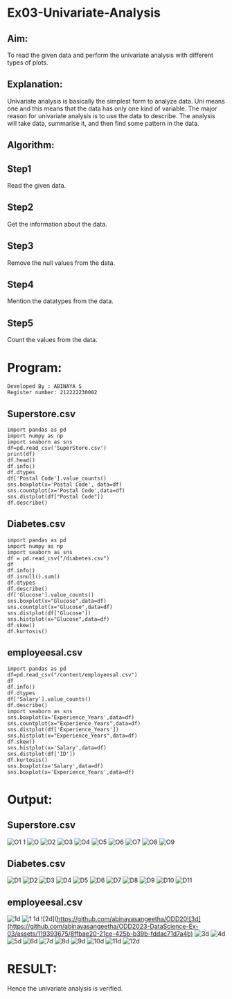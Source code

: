 # Ex03-Univariate-Analysis
## Aim:
To read the given data and perform the univariate analysis with different types of plots.

## Explanation:
Univariate analysis is basically the simplest form to analyze data. Uni means one and this means that the data has only one kind of variable. The major reason for univariate analysis is to use the data to describe. The analysis will take data, summarise it, and then find some pattern in the data.

## Algorithm:
## Step1
Read the given data.

## Step2
Get the information about the data.

## Step3
Remove the null values from the data.

## Step4
Mention the datatypes from the data.

## Step5
Count the values from the data.
#  Program:
```
Developed By : ABINAYA S
Register number: 212222230002
```
## Superstore.csv
```
import pandas as pd
import numpy as np
import seaborn as sns
df=pd.read_csv('SuperStore.csv')
print(df)
df.head()
df.info()
df.dtypes
df['Postal Code'].value_counts()
sns.boxplot(x='Postal Code', data=df)
sns.countplot(x='Postal Code',data=df)
sns.distplot(df["Postal Code"])
df.describe()
```

## Diabetes.csv
```
import pandas as pd
import numpy as np
import seaborn as sns
df = pd.read_csv("/diabetes.csv")
df
df.info()
df.isnull().sum()
df.dtypes
df.describe()
df['Glucose'].value_counts()
sns.boxplot(x="Glucose",data=df)
sns.countplot(x="Glucose",data=df)
sns.distplot(df['Glucose'])
sns.histplot(x="Glucose",data=df)
df.skew()
df.kurtosis()
```
## employeesal.csv
```
import pandas as pd
df=pd.read_csv("/content/employeesal.csv")
df
df.info()
df.dtypes
df['Salary'].value_counts()
df.describe()
import seaborn as sns
sns.boxplot(x='Experience_Years',data=df)
sns.countplot(x="Experience_Years",data=df)
sns.distplot(df['Experience_Years'])
sns.histplot(x="Experience_Years",data=df)
df.skew()
sns.histplot(x='Salary',data=df)
sns.distplot(df['ID'])
df.kurtosis()
sns.boxplot(x='Salary',data=df)
sns.boxplot(x='Experience_Years',data=df)
```
# Output:
## Superstore.csv
![O1 1](https://github.com/abinayasangeetha/ODD2023-DataScience-Ex-03/assets/119393675/38a3ac73-041c-404e-93c6-c180fa91f1d9)
![O](https://github.com/abinayasangeetha/ODD2023-DataScience-Ex-03/assets/119393675/680e4fe4-e029-4dc4-9a08-4c8573af505e)
![O2](https://github.com/abinayasangeetha/ODD2023-DataScience-Ex-03/assets/119393675/0d8ef78b-820b-4783-8e34-4bcd8c45203b)
![O3](https://github.com/abinayasangeetha/ODD2023-DataScience-Ex-03/assets/119393675/4aaa14c8-d7e6-42de-b057-5aa40fdfeaa3)
![O4](https://github.com/abinayasangeetha/ODD2023-DataScience-Ex-03/assets/119393675/19f878af-4a76-45a6-9aa6-6749832725c0)
![O5](https://github.com/abinayasangeetha/ODD2023-DataScience-Ex-03/assets/119393675/87fe1231-0142-4465-a675-bd57bcf82dfa)
![O6](https://github.com/abinayasangeetha/ODD2023-DataScience-Ex-03/assets/119393675/da570c24-3faa-4abc-adb3-56ee3ae4c935)
![O7](https://github.com/abinayasangeetha/ODD2023-DataScience-Ex-03/assets/119393675/7935dcba-a8d1-4eb6-86ed-2c39946a3e71)
![O8](https://github.com/abinayasangeetha/ODD2023-DataScience-Ex-03/assets/119393675/a3f30164-4e9d-4b64-a7b4-1cd19dc93c69)
![O9](https://github.com/abinayasangeetha/ODD2023-DataScience-Ex-03/assets/119393675/0b19401c-bb57-49d7-8c33-a020a1a67c63)

## Diabetes.csv
![D1](https://github.com/abinayasangeetha/ODD2023-DataScience-Ex-03/assets/119393675/46f198fd-022d-4bc7-b5ec-3be4b7020fd4)
![D2](https://github.com/abinayasangeetha/ODD2023-DataScience-Ex-03/assets/119393675/279557d1-0eb8-419e-b58d-42fbc8b74205)
![D3](https://github.com/abinayasangeetha/ODD2023-DataScience-Ex-03/assets/119393675/2fe12adf-cfee-4451-8eb1-fa964db26bee)
![D4](https://github.com/abinayasangeetha/ODD2023-DataScience-Ex-03/assets/119393675/6f5f2654-89da-413b-b198-65770fe00d74)
![D5](https://github.com/abinayasangeetha/ODD2023-DataScience-Ex-03/assets/119393675/409a6144-9c12-451a-8e53-9078650f3a0d)
![D6](https://github.com/abinayasangeetha/ODD2023-DataScience-Ex-03/assets/119393675/ce46fb8d-d783-448c-883b-daa6f774e1de)
![D7](https://github.com/abinayasangeetha/ODD2023-DataScience-Ex-03/assets/119393675/0d138519-ff86-4b7c-8052-7647125f26cd)
![D8](https://github.com/abinayasangeetha/ODD2023-DataScience-Ex-03/assets/119393675/09272c78-409e-47a2-9c9e-2352f02b5916)
![D9](https://github.com/abinayasangeetha/ODD2023-DataScience-Ex-03/assets/119393675/f222d56a-65cb-4185-b74a-9e094738b967)
![D10](https://github.com/abinayasangeetha/ODD2023-DataScience-Ex-03/assets/119393675/5b9a8570-9bdd-4823-ac04-fb69f11d5e26)
![D11](https://github.com/abinayasangeetha/ODD2023-DataScience-Ex-03/assets/119393675/2aea7c58-682f-4b2d-86ce-9a298de7a83d)
## employeesal.csv
![1d](https://github.com/abinayasangeetha/ODD2023-DataScience-Ex-03/assets/119393675/fab0095c-6bf5-4ff5-9d88-131036be16d3)
![1 1d](https://github.com/abinayasangeetha/ODD2023-DataScience-Ex-03/assets/119393675/ef6089a7-e47c-49cf-b19a-99e9586c10b4)
![2d](https://github.com/abinayasangeetha/ODD20![3d](https://github.com/abinayasangeetha/ODD2023-DataScience-Ex-03/assets/119393675/8ffbae20-21ce-425b-b39b-fddac71d7a4b)
![3d](https://github.com/abinayasangeetha/ODD2023-DataScience-Ex-03/assets/119393675/4c275d1b-a8cf-46b0-b6b9-cba0767b78b1)
![4d](https://github.com/abinayasangeetha/ODD2023-DataScience-Ex-03/assets/119393675/9b29f48c-ea55-4b38-9883-163477bb2136)
![5d](https://github.com/abinayasangeetha/ODD2023-DataScience-Ex-03/assets/119393675/8bc8a42a-06f3-477b-a230-4d65b54bb340)
![6d](https://github.com/abinayasangeetha/ODD2023-DataScience-Ex-03/assets/119393675/7d9d6889-c78f-4252-b1cf-4e20ae57005b)
![7d](https://github.com/abinayasangeetha/ODD2023-DataScience-Ex-03/assets/119393675/338d08d7-9474-4a81-885c-875915a1a659)
![8d](https://github.com/abinayasangeetha/ODD2023-DataScience-Ex-03/assets/119393675/6d71b16c-3fe4-494f-a043-5d17141ac098)
![9d](https://github.com/abinayasangeetha/ODD2023-DataScience-Ex-03/assets/119393675/a0e539a4-cca0-4c74-b7af-365a8a4005cb)
![10d](https://github.com/abinayasangeetha/ODD2023-DataScience-Ex-03/assets/119393675/f2efd88f-7fc3-422b-a0c2-1ab7fd33cf24)
![11d](https://github.com/abinayasangeetha/ODD2023-DataScience-Ex-03/assets/119393675/ca4c68af-5091-46b4-b015-9f491e6ec0fd)
![12d](https://github.com/abinayasangeetha/ODD2023-DataScience-Ex-03/assets/119393675/45d610c5-19e3-44d4-be20-e571325d7042)



# RESULT:
Hence the univariate analysis is verified.
